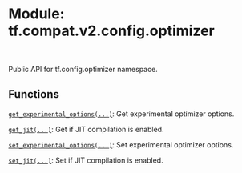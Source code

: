 <div itemscope itemtype="http://developers.google.com/ReferenceObject">
<meta itemprop="name" content="tf.compat.v2.config.optimizer" />
<meta itemprop="path" content="Stable" />
</div>

# Module: tf.compat.v2.config.optimizer


<table class="tfo-notebook-buttons tfo-api" align="left">
</table>



Public API for tf.config.optimizer namespace.



## Functions

[`get_experimental_options(...)`](../../../../tf/config/optimizer/get_experimental_options.md): Get experimental optimizer options.

[`get_jit(...)`](../../../../tf/config/optimizer/get_jit.md): Get if JIT compilation is enabled.

[`set_experimental_options(...)`](../../../../tf/config/optimizer/set_experimental_options.md): Set experimental optimizer options.

[`set_jit(...)`](../../../../tf/config/optimizer/set_jit.md): Set if JIT compilation is enabled.



